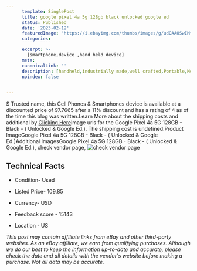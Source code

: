 ```yaml
---
      template: SinglePost
      title: google pixel 4a 5g 128gb black unlocked google ed 
      status: Published
      date: '2023-02-12'
      featuredImage: 'https://i.ebayimg.com/thumbs/images/g/udQAAOSwIMth4czO/s-l225.jpg'
      categories: 

      excerpt: >-
        [smartphone,device ,hand held device]
      meta:
      canonicalLink: ''
      description: [handheld,industrially made,well crafted,Portable,Mobile,Compact,Convenient,Lightweight,Maneuverable,Man-portable,Miniature,Carriable,Hand-held,Light,Holdable,Transportable,Mobile device,Pocket-sized,On-the-go,Wireless,Cordless,Compact size,Convenient size, smartphone,device ,hand held device]
      noindex: false

        
---
```

$
    Trusted name, this Cell Phones & Smartphones device is available at a discounted price of 97.7665 after a 11% discount and has a rating of 4 as of the time this blog was written.Learn More about the shipping costs and additional by [Clicking Here](https://www.ebay.com/itm/325041516084?hash=item4badfbee34%3Ag%3AudQAAOSwIMth4czO&amdata=enc%3AAQAHAAAA4MmDjgDdcKllUSDvykDSXteGxoFEeu9xq56tnkM9dxmDn4zHq4PUjsZ2%2FTUTIhjvZSsl2rvF510DxnbXXmcxePoDJ5BG7MEOsFgmhkMu%2Fbdgn0VI7zpNgt4gYfmYb02%2Fcql62H6BXFuhtzFCfTPzimk%2BYDOqlAoV6Db%2B6tMC9jHNo6i54Va47SKzhXEMgMxOiI2aFGWHzGXHQ3V%2BDd4wjpLMppfsVDTIoF1oMHXENRfzraP%2FGQxTD3QSKLsIdr%2FOpNtyDCGTE2ALw6uP4NPm2%2B68QHZBqdCiA8HJlMBpUnd2&mkevt=1&mkcid=1&mkrid=711-53200-19255-0&campid=%253CePNCampaignId%253E&customid=%253CreferenceId%253E&toolid=10049)image urls for the Google Pixel 4a 5G 128GB  - Black - ( Unlocked & Google Ed.). The shipping cost is undefined.Product ImageGoogle Pixel 4a 5G 128GB  - Black - ( Unlocked & Google Ed.)Additional ImagesGoogle Pixel 4a 5G 128GB  - Black - ( Unlocked & Google Ed.), check vendor page, ![check vendor page]()
    
    

 ## Technical Facts 



     
      

 - Condition- Used 


      

 - Listed Price- 109.85 


      

 - Currency- USD 


      

 - Feedback score - 15143 


      

 - Location - US 


      
      

 *_This post may contain affiliate links from eBay and other third-party websites. As an eBay affiliate, we earn from qualifying purchases. Although we do our best to keep the information up-to-date and accurate, please check the date and all details with the vendor's website before making a purchase. Not all data may be accurate._*



    
    
    
    
    